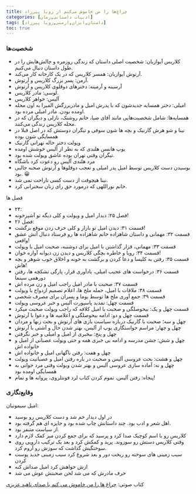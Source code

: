 ```yaml
---
title: چراغ‌ها را من خاموش می‌کنم از زویا پیرزاد
categories: [ادبیات داستانی,رمان]
tags: [داستان,ایران,ارمنی,زویا پیرزاد]
toc: true
---
```



### شخصیت‌ها

- کلاریس آیوازیان: شخصیت اصلی داستان که زندگی روزمره و چالش‌هایش را در طول داستان دنبال می‌کنیم.
- آرتوش آیوازیان: همسر کلاریس که در یک کارخانه کار می‌کند.
- آرمن: پسر بزرگ کلاریس و آرتوش.
- آرسینه و آرمینه: دخترهای دوقلوی کلاریس و آرتوش
- لوسی: مادر کلاریس.
- آلیس: خواهر کلاریس
- امیلی: دختر همسایه جدیدشون که با پدرش امیل و مادربرزگش المیرا به اون محله اومده بودن. مادر امیلی مرده بود.
- همسایه‌ها: شامل شخصیت‌هایی مانند آقای ضیا، خانم روشنک، نازلی و دیگران که در محله کلاریس زندگی می‌کنند.
- نینا و شو هرش گارنیک و بچه ها شون سوفی و تیگران دوستش که در اصل قبلا در همسایگی شون بوده
- ویولت دختر خاله تهرانی گارنیک
- یوپ هانسن هلندی که به نظر از آلیس خوشش اومده
- تیگران وقتی تهران بوده عاشق ویولت شده بود.
- مرد هلندی آلیس رو دعوت کرد باشگاه    
- بوسیدن دست کلاریس توسط امیل پدر امیلی و تعجب دوقلوها و آرتوش صحنه جالبی بود. :grinning:
- نینا هیچوقت از دست کسی ناراحت نمی شد.
- خانم نوراللهی که درمورد حق رای زنان سخنرانی کرد. 

فصل ها 
- ۲۴:
- فصل ۲۵: دیدار امیل و ویولت و کلی دیگه تو آشپزخونه!
- فصل ۲۶:
- قسمت ۳۱: دیدن امیل تو بازار و کلی حرف زدن موقع برگشت!
- قسمت ۳۲: مهمانی و داستان شاهزاده خانم شاهزاده ها رو فرستاد دنبال آتش عشق واقعی!
- قسمت ۳۳:‌ مهمانی، قزار گذاشتن با امیل برای دوشنبه، صحبت امیل با ویولت
- قسمت ۳۴:‌ رویا و خاطره بچگی کلاریس و دیدن زن دیوانه آوازه خوان!
- قسمت ۳۵: رفتن به کلیسا و دعا کردن و برگشت به خونه و اخلاق خوب شوهر و بچه هاش!
- قسمت ۳۶: درخواست های عجیب امیلی، یادآوری قرار، پارگی تشکچه ها، رفتن دورهمی سینما
- قسمت ۳۷: صحبت با مادر امیل راجب امیل و زن مرده اش
- قسمت ۳۸: ملاقات با امیل، حمله ملخ ها،‌ اعلام تصمیم ازدواج با ویولت
- قسمت ۳۹: جمع آوری ملخ ها توسط یوما و پسران برای مصرف شخصی
- قسمت چهل: تمدید پاسپورت آلیس و خبر عروسی ویولت
- قسمت چهل و یک: بیحوصلگی و صحبت با امیل کلافه که راجب ویولت صحبت میکرد
- قسمت چهل و دو: ادامه بیحوصلگی و اعلامیه ها و دعوا با آرتوش
- چهل و سه؛ صحبت با گارنیک درباره سیاست بازی های آرتوش و بحث زنها و مردان
- چهل و چهار: مراسم خواستگاری یوپ از آلیس، بهتر شدن حال و آشتی با آرتوش
- چهل و پنج: بیخبری از امیل و امیلی و خبر نگرفتن
- چهل و شش: جشن مدرسه و ادامه بی خبری همه و حتی ویولت عصبانی از امیل و خانواده اش
- چهل و هفت: رفتن ناگهانی امیل و خانواده اش 
- چهل و هشت: بحث عروسی آلیس و صحبت در باره رفتن امیل و عصبانیت ویولت
- چهل و نه:‌ آماده سازی عروسی آلیس و بهتر شدن ویولت وقتی مرد جوانی به همسایگی اومده بود
- پنجاه: رفتن آلیس، تموم کردن کتاب لرد فونتلروی، پروانه ها و تمام!

### وقایع‌نگاری

امیل سیمونیان: 
- در اول دیدار خم شد و دست کلاریس رو بوسید
- اهل شعر و ادب بود. چند داستانش چاپ شده بود و جایزه ای هم گرفته بود.
- از سیاست متنفر بود.
- کلاریس رو با اسم کوچیک صدا کرد و پرسید که برای جمع کردن میز کمک لازم دارد
- وقتی کلاریس دستش رو سوزوند. پرید و کمکش کرد و بعد یک ترکیب دارویی روی سوختگیش گذاشت که سوزش رو آروم کرد.
- سیب زمینی های سوخته رو ریخت دور و بعد شروع کرد سیب زمینی جدید پوست کردن
- ازش خواهش کرد امیل صداش کنه
- حرف مادرش که می شد لحن صحبتش عوش می شد

کتاب صوتی:
[چراغ ها را من خاموش می کنم با صدای ناهید عزیزی](https://www.youtube.com/playlist?list=PLXKXu_evJveenXAbAgLNFguEuybduBwOR)




